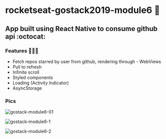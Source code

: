 # rocketseat-gostack2019-module6 :rocket:

## App built using React Native to consume github api :octocat:

### Features 👨🏻‍🚀

- Fetch repos starred by user from github, rendering through - WebViews
- Pull to refresh
- Infinite scroll
- Styled components
- Loading (Activity Indicator)
- AsyncStorage

### Pics

![gostack-module6-01](https://user-images.githubusercontent.com/44209758/64742456-aea85980-d4d2-11e9-8510-bfcc5e6df15e.png)

![gostack-module6-1](https://user-images.githubusercontent.com/44209758/64742455-aea85980-d4d2-11e9-9dfd-3853fa9ebc89.png)

![gostack-module6-2](https://user-images.githubusercontent.com/44209758/64742457-aea85980-d4d2-11e9-80ed-c768e61f90c4.png)
